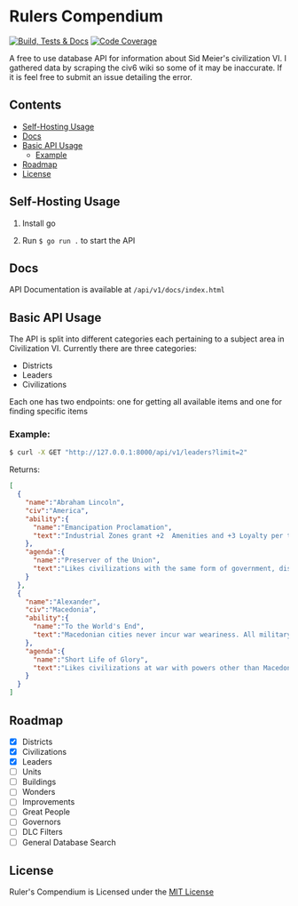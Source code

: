 # Rulers Compendium
[![Build, Tests & Docs](https://github.com/grqphical07/rulers-compendium/actions/workflows/go.yml/badge.svg)](https://github.com/grqphical07/rulers-compendium/actions/workflows/go.yml)
[![Code Coverage](https://github.com/grqphical07/rulers-compendium/actions/workflows/coverage.yml/badge.svg)](https://github.com/grqphical07/rulers-compendium/actions/workflows/coverage.yml)

A free to use database API for information about Sid Meier's civilization VI. I gathered data by scraping the civ6 wiki so some of it may be inaccurate. If it is feel free to submit an issue detailing the error.

## Contents

- [Self-Hosting Usage](#self-hosting-usage)
- [Docs](#docs)
- [Basic API Usage](#basic-api-usage)
    - [Example](#example)
- [Roadmap](#roadmap)
- [License](#license)

## Self-Hosting Usage

1. Install go

2. Run ```$ go run .``` to start the API

## Docs

API Documentation is available at ```/api/v1/docs/index.html```

## Basic API Usage

The API is split into different categories each pertaining to a subject area in Civilization VI. Currently there are three categories:

- Districts
- Leaders
- Civilizations

Each one has two endpoints: one for getting all available items and one for finding specific items

### Example:

```bash
$ curl -X GET "http://127.0.0.1:8000/api/v1/leaders?limit=2"
```

Returns:
```json
[
  {
    "name":"Abraham Lincoln",
    "civ":"America",
    "ability":{
      "name":"Emancipation Proclamation",
      "text":"Industrial Zones grant +2  Amenities and +3 Loyalty per turn but Plantations give -2 Loyalty. Receives a free Melee unit after constructing Industrial Zones and their buildings. The free unit does not require resources when created or to maintain and receives +5  Combat Strength."
    },
    "agenda":{
      "name":"Preserver of the Union",
      "text":"Likes civilizations with the same form of government, dislikes those with a different form of government and really dislikes ones with a different government of the same era as his own."
    }
  },
  {
    "name":"Alexander",
    "civ":"Macedonia",
    "ability":{
      "name":"To the World's End",
      "text":"Macedonian cities never incur war weariness. All military units heal completely when a city with a Wonder is captured. Gains the Hetairoi unique unit with Horseback Riding."
    },
    "agenda":{
      "name":"Short Life of Glory",
      "text":"Likes civilizations at war with powers other than Macedon. Dislikes civilizations at peace.  Grievances against this leader decay at twice the usual rate."
    }
  }
]
```

## Roadmap

- [x] Districts
- [x] Civilizations
- [x] Leaders
- [ ] Units
- [ ] Buildings
- [ ] Wonders
- [ ] Improvements
- [ ] Great People
- [ ] Governors
- [ ] DLC Filters
- [ ] General Database Search

## License

Ruler's Compendium is Licensed under the [MIT License](https://github.com/grqphical07/rulers-compendium/blob/main/LICENSE)